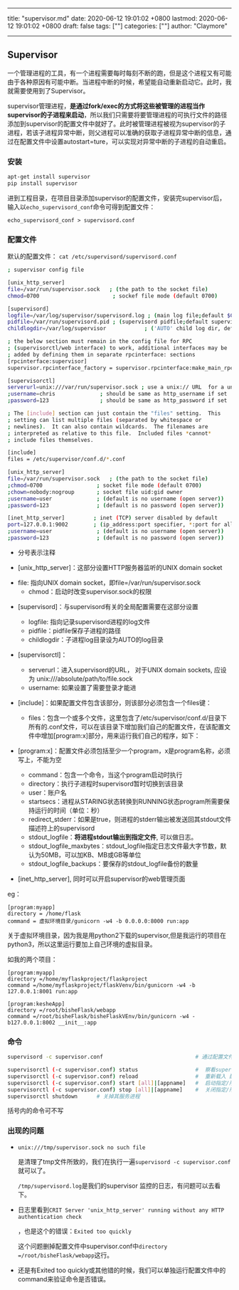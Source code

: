 
---
title: "supervisor.md"
date: 2020-06-12 19:01:02 +0800
lastmod: 2020-06-12 19:01:02 +0800
draft: false
tags: [""]
categories: [""]
author: "Claymore"

---
## Supervisor

一个管理进程的工具，有一个进程需要每时每刻不断的跑，但是这个进程又有可能由于各种原因有可能中断。当进程中断的时候，希望能自动重新启动它。此时，我就需要使用到了Supervisor。

supervisor管理进程，**是通过fork/exec的方式将这些被管理的进程当作supervisor的子进程来启动**，所以我们只需要将要管理进程的可执行文件的路径添加到supervisor的配置文件中就好了。此时被管理进程被视为supervisor的子进程，若该子进程异常中断，则父进程可以准确的获取子进程异常中断的信息，通过在配置文件中设置autostart=ture，可以实现对异常中断的子进程的自动重启。



### 安装

``` sh
apt-get install supervisor 
pip install supervisor 
```

进到工程目录，在项目目录添加supervisor的配置文件，安装完supervisor后，输入以`echo_supervisord_conf`命令可得到配置文件：

`echo_supervisord_conf > supervisord.conf`



### 配置文件

默认的配置文件： `cat /etc/supervisord/supervisord.conf`

``` sh
; supervisor config file

[unix_http_server]
file=/var/run/supervisor.sock   ; (the path to the socket file)
chmod=0700                       ; sockef file mode (default 0700)

[supervisord]
logfile=/var/log/supervisor/supervisord.log ; (main log file;default $CWD/supervisord.log)
pidfile=/var/run/supervisord.pid ; (supervisord pidfile;default supervisord.pid)
childlogdir=/var/log/supervisor            ; ('AUTO' child log dir, default $TEMP)

; the below section must remain in the config file for RPC
; (supervisorctl/web interface) to work, additional interfaces may be
; added by defining them in separate rpcinterface: sections
[rpcinterface:supervisor]
supervisor.rpcinterface_factory = supervisor.rpcinterface:make_main_rpcinterface

[supervisorctl]
serverurl=unix:///var/run/supervisor.sock ; use a unix:// URL  for a unix socket
;username=chris              ; should be same as http_username if set
;password=123                ; should be same as http_password if set

; The [include] section can just contain the "files" setting.  This
; setting can list multiple files (separated by whitespace or
; newlines).  It can also contain wildcards.  The filenames are
; interpreted as relative to this file.  Included files *cannot*
; include files themselves.

[include]
files = /etc/supervisor/conf.d/*.conf

[unix_http_server]
file=/var/run/supervisor.sock   ; (the path to the socket file)
;chmod=0700                 ; socket file mode (default 0700)
;chown=nobody:nogroup       ; socket file uid:gid owner
;username=user              ; (default is no username (open server))
;password=123               ; (default is no password (open server))

[inet_http_server]         ; inet (TCP) server disabled by default
port=127.0.0.1:9002        ; (ip_address:port specifier, *:port for all iface)
;username=user              ; (default is no username (open server))
;password=123               ; (default is no password (open server))
```

* 分号表示注释

* [unix_http_server]：这部分设置HTTP服务器监听的UNIX domain socket
- file: 指向UNIX domain socket，即file=/var/run/supervisor.sock
  - chmod：启动时改变supervisor.sock的权限
  
* [supervisord]：与supervisord有关的全局配置需要在这部分设置

  - logfile: 指向记录supervisord进程的log文件
  - pidfile：pidfile保存子进程的路径
  - childlogdir：子进程log目录设为AUTO的log目录

* [supervisorctl]：

  - serverurl：进入supervisord的URL， 对于UNIX domain sockets, 应设为 unix:///absolute/path/to/file.sock
  - username: 如果设置了需要登录才能进

* [include]：如果配置文件包含该部分，则该部分必须包含一个files键：

  - files：包含一个或多个文件，这里包含了/etc/supervisor/conf.d/目录下所有的.conf文件，可以在该目录下增加我们自己的配置文件，在该配置文件中增加[program:x]部分，用来运行我们自己的程序，如下：

* [program:x]：配置文件必须包括至少一个program，x是program名称，必须写上，不能为空
  - command：包含一个命令，当这个program启动时执行
  - directory：执行子进程时supervisord暂时切换到该目录
  - user：账户名
  - startsecs：进程从STARING状态转换到RUNNING状态program所需要保持运行的时间（单位：秒）
  - redirect_stderr：如果是true，则进程的stderr输出被发送回其stdout文件描述符上的supervisord
  - stdout_logfile：**将进程stdout输出到指定文件**, 可以做日志。
  - stdout_logfile_maxbytes：stdout_logfile指定日志文件最大字节数，默认为50MB，可以加KB、MB或GB等单位
  - stdout_logfile_backups：要保存的stdout_logfile备份的数量
* [inet_http_server], 同时可以开启supervisor的web管理页面



eg：

```
[program:myapp]  
directory = /home/flask
command = 虚拟环境目录/gunicorn -w4 -b 0.0.0.0:8000 run:app
```

关于虚拟环境目录，因为我是用python2下载的supervisor,但是我运行的项目在python3，所以这里运行要加上自己环境的虚拟目录。

如我的两个项目：

```
[program:myapp]
directory =/home/myflaskproject/flaskproject
command =/home/myflaskproject/flaskVenv/bin/gunicorn -w4 -b 127.0.0.1:8001 run:app

[program:kesheApp]
directory =/root/bisheFlask/webapp
command =/root/bisheFlask/bisheFlaskVEnv/bin/gunicorn -w4 -b127.0.0.1:8002 __init__:app
```





### 命令

```sh
supervisord -c supervisor.conf                             # 通过配置文件启动supervisor,注意它和其他命令不一样

supervisorctl (-c supervisor.conf) status                  #  察看supervisor的状态
supervisorctl (-c supervisor.conf) reload                  #  重新载入 配置文件
supervisorctl (-c supervisor.conf) start [all]|[appname]   #  启动指定/所有 supervisor管理的程序进程
supervisorctl (-c supervisor.conf) stop [all]|[appname]    #  关闭指定/所有 supervisor管理的程序进程
supervisorctl shutdown 		# 关掉其服务进程 
```

括号内的命令可不写



### 出现的问题

* `unix:///tmp/supervisor.sock no such file`

  是清理了tmp文件所致的，我们在执行一遍`supervisord -c supervisor.conf  `就可以了。

  `/tmp/supervisord.log`是我们的supervisor 监控的日志，有问题可以去看下。

* 日志里看到`CRIT Server 'unix_http_server' running without any HTTP authentication check`

  ，也是这个的错误：`Exited too quickly`  

  这个问题删掉配置文件中supervisor.conf中`directory =/root/bisheFlask/webapp`这行。

* 还是有Exited too quickly或其他错的时候，我们可以单独运行配置文件中的command来验证命令是否错误。

